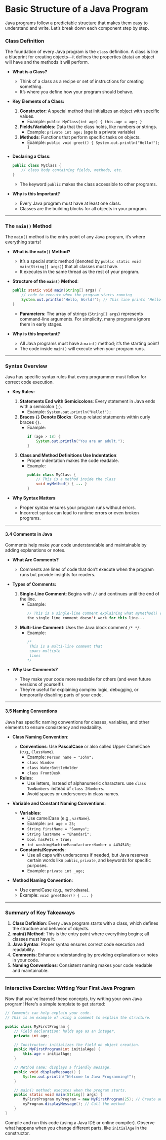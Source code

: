 # Basic Structure of a Java Program

Java programs follow a predictable structure that makes them easy to understand and write. Let’s break down each component step by step.

### **Class Definition**
The foundation of every Java program is the `class` definition. A class is like a blueprint for creating objects—it defines the properties (data) an object
will have and the methods it will perform.

- **What is a Class?**
  - Think of a class as a recipe or set of instructions for creating something.
  - It’s where you define how your program should behave.

- **Key Elements of a Class:**
  1. **Constructor**: A special method that initializes an object with specific values.
     - Example: `public MyClass(int age) { this.age = age; }`
  2. **Fields/Variables**: Data that the class holds, like numbers or strings.
     - Example: `private int age;` (age is a private variable)
  3. **Methods**: Functions that perform specific tasks on objects.
     - Example: `public void greet() { System.out.println("Hello!"); }`

- **Declaring a Class**:
  ```java
  public class MyClass {
      // class body containing fields, methods, etc.
  }
  ```
  - The keyword `public` makes the class accessible to other programs.

- **Why is this Important?**
  - Every Java program must have at least one class.
  - Classes are the building blocks for all objects in your program.

---

### **The `main()` Method**

The `main()` method is the entry point of any Java program, it’s where everything starts!

- **What is the `main()` Method?**
  - It’s a special static method (denoted by `public static void main(String[] args)`) that all classes must have.
  - It executes in the same thread as the rest of your program.

- **Structure of the `main()` Method**:
  ```java
  public static void main(String[] args) {
      // code to execute when the program starts running
      System.out.println("Hello, World!"); // This line prints "Hello, World!" to the console.
  }
  ```
  - **Parameters**: The array of strings (`String[] args`) represents command-line arguments. For simplicity, many programs ignore them in early stages.

- **Why is this Important?**
  - All Java programs must have a `main()` method; it’s the starting point!
  - The code inside `main()` will execute when your program runs.

---

### **Syntax Overview**

Java has specific syntax rules that every programmer must follow for correct code execution.

- **Key Rules:**
  1. **Statements End with Semicicolons**: Every statement in Java ends with a semicolon (`;`).
     - Example: `System.out.println("Hello!");`
  2. **Braces `{}` Denote Blocks**: Group related statements within curly braces `{}`.
     - Example:
       ```java
       if (age > 18) {
           System.out.println("You are an adult.");
       }
       ```
  3. **Class and Method Definitions Use Indentation**:
     - Proper indentation makes the code readable.
     - Example:
       ```java
       public class MyClass {
           // This is a method inside the class
           void myMethod() { ... }
       }
       ```

- **Why Syntax Matters**
  - Proper syntax ensures your program runs without errors.
  - Incorrect syntax can lead to runtime errors or even broken programs.

---

#### **3.4 Comments in Java**

Comments help make your code understandable and maintainable by adding explanations or notes.

- **What Are Comments?**
  - Comments are lines of code that don’t execute when the program runs but provide insights for readers.

- **Types of Comments:**
  1. **Single-Line Comment**: Begins with `//` and continues until the end of the line.
     - Example:
       ```java
       // This is a single-line comment explaining what myMethod() does.
       the single line comment doesn't work for this line...
       ```
  2. **Multi-Line Comment**: Uses the Java block comment `/* */`.
     - Example:
       ```java
       /*
        This is a multi-line comment that
        spans multiple
        lines 
       */
       ```

- **Why Use Comments?**
  - They make your code more readable for others (and even future versions of yourself!).
  - They’re useful for explaining complex logic, debugging, or temporarily disabling parts of your code.

---

#### **3.5 Naming Conventions**

Java has specific naming conventions for classes, variables, and other elements to ensure consistency and readability.

- **Class Naming Convention**:
  - **Conventions**: Use **PascalCase** or also called Upper CamelCase (e.g., `ClassName`).
     - Example: `Person name = "John";`
     - `class Window`
     - `class WaterBottleHolder`
     - `class FrontDesk`
  - **Rules**:
     - Use letters, instead of alphanumeric characters. use `class TwoNumbers` instead of `class 2Numbers`.
     - Avoid spaces or underscores in class names.

- **Variable and Constant Naming Conventions**:
  - **Variables**:
     - Use camelCase (e.g., `varName`).
     - Example: `int age = 25;`
     - `String firstName = "Saumya";`
     - `String lastName = "Bhandari";`
     - `bool hasPets = true;`
     - `int washingMachineManufacturerNumber = 4434543;`
  - **Constants/Keywords**:
     - Use all caps with underscores if needed, but Java reserves certain words like `public`, `private`, and keywords
for specific purposes.
     - Example: `private int _age;`

- **Method Naming Convention**:
  - Use camelCase (e.g., `methodName`).
  - Example: `void greetUser() { ... }`

---

### **Summary of Key Takeaways**

1. **Class Definition**: Every Java program starts with a class, which defines the structure and behavior of objects.
2. **main() Method**: This is the entry point where everything begins; all classes must have it.
3. **Java Syntax**: Proper syntax ensures correct code execution and readability.
4. **Comments**: Enhance understanding by providing explanations or notes in your code.
5. **Naming Conventions**: Consistent naming makes your code readable and maintainable.

---

### **Interactive Exercise: Writing Your First Java Program**

Now that you’ve learned these concepts, try writing your own Java program! Here's a simple template to get started:

```java
// Comments can help explain your code.
// This is an example of using a comment to explain the structure.

public class MyFirstProgram {
    // Field declaration: holds age as an integer.
    private int age;

    // Constructor: initializes the field on object creation.
    public MyFirstProgram(int initialAge) {
        this.age = initialAge;
    }

    // Method name: displays a friendly message.
    public void displayMessage() {
        System.out.println("Welcome to Java Programming!");
    }

    // main() method: executes when the program starts.
    public static void main(String[] args) {
        MyFirstProgram myProgram = new MyFirstProgram(25); // Create an object
        myProgram.displayMessage(); // Call the method
    }
}
```

Compile and run this code (using a Java IDE or online compiler). Observe what happens when you change different parts,
like `initialAge` in the constructor.


